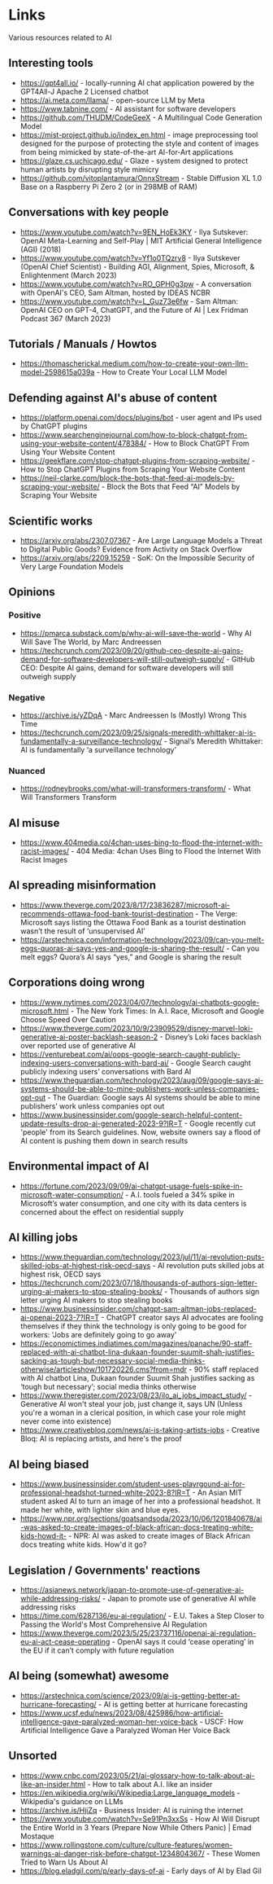 # Links

Various resources related to AI

## Interesting tools

- https://gpt4all.io/ - locally-running AI chat application powered by the GPT4All-J Apache 2 Licensed chatbot
- https://ai.meta.com/llama/ - open-source LLM by Meta
- https://www.tabnine.com/ - AI assistant for software developers
- https://github.com/THUDM/CodeGeeX - A Multilingual Code Generation Model
- https://mist-project.github.io/index_en.html - image preprocessing tool designed for the purpose of protecting the style and content of images from being mimicked by state-of-the-art AI-for-Art applications
- https://glaze.cs.uchicago.edu/ - Glaze - system designed to protect human artists by disrupting style mimicry
- https://github.com/vitoplantamura/OnnxStream - Stable Diffusion XL 1.0 Base on a Raspberry Pi Zero 2 (or in 298MB of RAM) 

## Conversations with key people

- https://www.youtube.com/watch?v=9EN_HoEk3KY - Ilya Sutskever: OpenAI Meta-Learning and Self-Play | MIT Artificial General Intelligence (AGI) (2018)
- https://www.youtube.com/watch?v=Yf1o0TQzry8 - Ilya Sutskever (OpenAI Chief Scientist) - Building AGI, Alignment, Spies, Microsoft, & Enlightenment (March 2023)
- https://www.youtube.com/watch?v=RO_GPH0g3pw - A conversation with OpenAI's CEO, Sam Altman, hosted by IDEAS NCBR
- https://www.youtube.com/watch?v=L_Guz73e6fw -  Sam Altman: OpenAI CEO on GPT-4, ChatGPT, and the Future of AI | Lex Fridman Podcast 367 (March 2023)

## Tutorials / Manuals / Howtos

- https://thomascherickal.medium.com/how-to-create-your-own-llm-model-2598615a039a - How to Create Your Local LLM Model

## Defending against AI's abuse of content

- https://platform.openai.com/docs/plugins/bot - user agent and IPs used by ChatGPT plugins
- https://www.searchenginejournal.com/how-to-block-chatgpt-from-using-your-website-content/478384/ - How to Block ChatGPT From Using Your Website Content
- https://geekflare.com/stop-chatgpt-plugins-from-scraping-website/ - How to Stop ChatGPT Plugins from Scraping Your Website Content
- https://neil-clarke.com/block-the-bots-that-feed-ai-models-by-scraping-your-website/ - Block the Bots that Feed “AI” Models by Scraping Your Website

## Scientific works

- https://arxiv.org/abs/2307.07367 - Are Large Language Models a Threat to Digital Public Goods? Evidence from Activity on Stack Overflow
- https://arxiv.org/abs/2209.15259 - SoK: On the Impossible Security of Very Large Foundation Models

## Opinions

### Positive

- https://pmarca.substack.com/p/why-ai-will-save-the-world - Why AI Will Save The World, by Marc Andreessen
- https://techcrunch.com/2023/09/20/github-ceo-despite-ai-gains-demand-for-software-developers-will-still-outweigh-supply/ - GitHub CEO: Despite AI gains, demand for software developers will still outweigh supply

### Negative

- https://archive.is/yZDqA - Marc Andreessen Is (Mostly) Wrong This Time
- https://techcrunch.com/2023/09/25/signals-meredith-whittaker-ai-is-fundamentally-a-surveillance-technology/ - Signal’s Meredith Whittaker: AI is fundamentally ‘a surveillance technology’

### Nuanced

- https://rodneybrooks.com/what-will-transformers-transform/ - What Will Transformers Transform

## AI misuse

- https://www.404media.co/4chan-uses-bing-to-flood-the-internet-with-racist-images/ - 404 Media: 4chan Uses Bing to Flood the Internet With Racist Images

## AI spreading misinformation

- https://www.theverge.com/2023/8/17/23836287/microsoft-ai-recommends-ottawa-food-bank-tourist-destination - The Verge: Microsoft says listing the Ottawa Food Bank as a tourist destination wasn’t the result of ‘unsupervised AI’
- https://arstechnica.com/information-technology/2023/09/can-you-melt-eggs-quoras-ai-says-yes-and-google-is-sharing-the-result/ - Can you melt eggs? Quora’s AI says “yes,” and Google is sharing the result

## Corporations doing wrong

- https://www.nytimes.com/2023/04/07/technology/ai-chatbots-google-microsoft.html - The New York Times: In A.I. Race, Microsoft and Google Choose Speed Over Caution
- https://www.theverge.com/2023/10/9/23909529/disney-marvel-loki-generative-ai-poster-backlash-season-2 - Disney’s Loki faces backlash over reported use of generative AI
- https://venturebeat.com/ai/oops-google-search-caught-publicly-indexing-users-conversations-with-bard-ai/ - Google Search caught publicly indexing users’ conversations with Bard AI
- https://www.theguardian.com/technology/2023/aug/09/google-says-ai-systems-should-be-able-to-mine-publishers-work-unless-companies-opt-out - The Guardian: Google says AI systems should be able to mine publishers’ work unless companies opt out
- https://www.businessinsider.com/google-search-helpful-content-update-results-drop-ai-generated-2023-9?IR=T - Google recently cut 'people' from its Search guidelines. Now, website owners say a flood of AI content is pushing them down in search results

## Environmental impact of AI

- https://fortune.com/2023/09/09/ai-chatgpt-usage-fuels-spike-in-microsoft-water-consumption/ - A.I. tools fueled a 34% spike in Microsoft’s water consumption, and one city with its data centers is concerned about the effect on residential supply

## AI killing jobs

- https://www.theguardian.com/technology/2023/jul/11/ai-revolution-puts-skilled-jobs-at-highest-risk-oecd-says - AI revolution puts skilled jobs at highest risk, OECD says
- https://techcrunch.com/2023/07/18/thousands-of-authors-sign-letter-urging-ai-makers-to-stop-stealing-books/ - Thousands of authors sign letter urging AI makers to stop stealing books
- https://www.businessinsider.com/chatgpt-sam-altman-jobs-replaced-ai-openai-2023-7?IR=T - ChatGPT creator says AI advocates are fooling themselves if they think the technology is only going to be good for workers: 'Jobs are definitely going to go away'
- https://economictimes.indiatimes.com/magazines/panache/90-staff-replaced-with-ai-chatbot-lina-dukaan-founder-suumit-shah-justifies-sacking-as-tough-but-necessary-social-media-thinks-otherwise/articleshow/101720226.cms?from=mdr - 90% staff replaced with AI chatbot Lina, Dukaan founder Suumit Shah justifies sacking as ‘tough but necessary’; social media thinks otherwise
- https://www.theregister.com/2023/08/23/ilo_ai_jobs_impact_study/ - Generative AI won't steal your job, just change it, says UN (Unless you're a woman in a clerical position, in which case your role might never come into existence)
- https://www.creativebloq.com/news/ai-is-taking-artists-jobs - Creative Bloq: AI is replacing artists, and here's the proof

## AI being biased

- https://www.businessinsider.com/student-uses-playrgound-ai-for-professional-headshot-turned-white-2023-8?IR=T - An Asian MIT student asked AI to turn an image of her into a professional headshot. It made her white, with lighter skin and blue eyes.
- https://www.npr.org/sections/goatsandsoda/2023/10/06/1201840678/ai-was-asked-to-create-images-of-black-african-docs-treating-white-kids-howd-it- - NPR: AI was asked to create images of Black African docs treating white kids. How'd it go?

## Legislation / Governments' reactions

- https://asianews.network/japan-to-promote-use-of-generative-ai-while-addressing-risks/ - Japan to promote use of generative AI while addressing risks
- https://time.com/6287136/eu-ai-regulation/ - E.U. Takes a Step Closer to Passing the World's Most Comprehensive AI Regulation
- https://www.theverge.com/2023/5/25/23737116/openai-ai-regulation-eu-ai-act-cease-operating - OpenAI says it could ‘cease operating’ in the EU if it can’t comply with future regulation

## AI being (somewhat) awesome

- https://arstechnica.com/science/2023/09/ai-is-getting-better-at-hurricane-forecasting/ - AI is getting better at hurricane forecasting
- https://www.ucsf.edu/news/2023/08/425986/how-artificial-intelligence-gave-paralyzed-woman-her-voice-back - USCF: How Artificial Intelligence Gave a Paralyzed Woman Her Voice Back

## Unsorted

- https://www.cnbc.com/2023/05/21/ai-glossary-how-to-talk-about-ai-like-an-insider.html - How to talk about A.I. like an insider
- https://en.wikipedia.org/wiki/Wikipedia:Large_language_models - Wikipedia's guidance on LLMs
- https://archive.is/HjiZq - Business Insider: AI is ruining the internet
- https://www.youtube.com/watch?v=Se91Pn3xxSs - How AI Will Disrupt the Entire World in 3 Years (Prepare Now While Others Panic) | Emad Mostaque
- https://www.rollingstone.com/culture/culture-features/women-warnings-ai-danger-risk-before-chatgpt-1234804367/ - These Women Tried to Warn Us About AI
- https://blog.eladgil.com/p/early-days-of-ai - Early days of AI by Elad Gil
